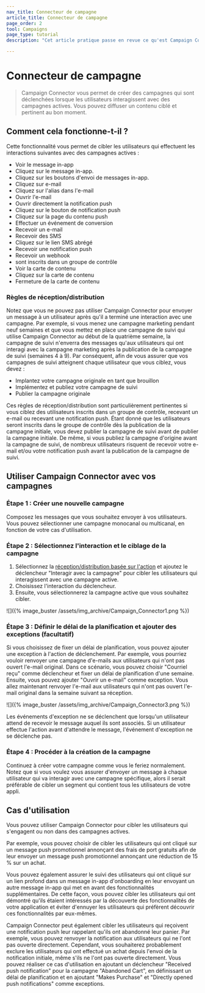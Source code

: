 ```yaml
---
nav_title: Connecteur de campagne
article_title: Connecteur de campagne
page_order: 2
tool: Campaigns
page_type: tutorial
description: "Cet article pratique passe en revue ce qu'est Campaign Connector et comment l'utiliser pour diffuser un contenu ciblé et pertinent au bon moment."

---
```

# Connecteur de campagne

> Campaign Connector vous permet de créer des campagnes qui sont déclenchées lorsque les utilisateurs interagissent avec des campagnes actives. Vous pouvez diffuser un contenu ciblé et pertinent au bon moment.

## Comment cela fonctionne-t-il ?

Cette fonctionnalité vous permet de cibler les utilisateurs qui effectuent les interactions suivantes avec des campagnes actives :

- Voir le message in-app
- Cliquez sur le message in-app.
- Cliquez sur les boutons d'envoi de messages in-app.
- Cliquez sur e-mail
- Cliquez sur l'alias dans l'e-mail
- Ouvrir l'e-mail
- Ouvrir directement la notification push
- Cliquez sur le bouton de notification push
- Cliquez sur la page du contenu push
- Effectuer un événement de conversion
- Recevoir un e-mail
- Recevoir des SMS
- Cliquez sur le lien SMS abrégé
- Recevoir une notification push
- Recevoir un webhook
- sont inscrits dans un groupe de contrôle
- Voir la carte de contenu
- Cliquez sur la carte de contenu
- Fermeture de la carte de contenu

### Règles de réception/distribution

Notez que vous ne pouvez pas utiliser Campaign Connector pour envoyer un message à un utilisateur après qu'il a terminé une interaction avec une campagne. Par exemple, si vous menez une campagne marketing pendant neuf semaines et que vous mettez en place une campagne de suivi qui utilise Campaign Connector au début de la quatrième semaine, la campagne de suivi n'enverra des messages qu'aux utilisateurs qui ont interagi avec la campagne marketing après la publication de la campagne de suivi (semaines 4 à 9). Par conséquent, afin de vous assurer que vos campagnes de suivi atteignent chaque utilisateur que vous ciblez, vous devez :

- Implantez votre campagne originale en tant que brouillon
- Implémentez et publiez votre campagne de suivi
- Publier la campagne originale

Ces règles de réception/distribution sont particulièrement pertinentes si vous ciblez des utilisateurs inscrits dans un groupe de contrôle, recevant un e-mail ou recevant une notification push. Étant donné que les utilisateurs seront inscrits dans le groupe de contrôle dès la publication de la campagne initiale, vous devez publier la campagne de suivi avant de publier la campagne initiale. De même, si vous publiez la campagne d'origine avant la campagne de suivi, de nombreux utilisateurs risquent de recevoir votre e-mail et/ou votre notification push avant la publication de la campagne de suivi.

## Utiliser Campaign Connector avec vos campagnes

### Étape 1 : Créer une nouvelle campagne

Composez les messages que vous souhaitez envoyer à vos utilisateurs. Vous pouvez sélectionner une campagne monocanal ou multicanal, en fonction de votre cas d'utilisation.

### Étape 2 : Sélectionnez l'interaction et le ciblage de la campagne

1. Sélectionnez la [réception/distribution basée sur l'action]({{site.baseurl}}/user_guide/engagement_tools/campaigns/building_campaigns/delivery_types/triggered_delivery/) et ajoutez le déclencheur "Interagir avec la campagne" pour cibler les utilisateurs qui interagissent avec une campagne active. 
2. Choisissez l'interaction du déclencheur. 
3. Ensuite, vous sélectionnerez la campagne active que vous souhaitez cibler.

\![]({% image_buster /assets/img_archive/Campaign_Connector1.png %})

### Étape 3 : Définir le délai de la planification et ajouter des exceptions (facultatif)

Si vous choisissez de fixer un délai de planification, vous pouvez ajouter une exception à l'action de déclenchement. Par exemple, vous pourriez vouloir renvoyer une campagne d'e-mails aux utilisateurs qui n'ont pas ouvert l'e-mail original.  Dans ce scénario, vous pouvez choisir "Courriel reçu" comme déclencheur et fixer un délai de planification d'une semaine. Ensuite, vous pouvez ajouter "Ouvrir un e-mail" comme exception. Vous allez maintenant renvoyer l'e-mail aux utilisateurs qui n'ont pas ouvert l'e-mail original dans la semaine suivant sa réception.

\![]({% image_buster /assets/img_archive/Campaign_Connector3.png %})

Les événements d'exception ne se déclenchent que lorsqu'un utilisateur attend de recevoir le message auquel ils sont associés. Si un utilisateur effectue l'action avant d'attendre le message, l'événement d'exception ne se déclenche pas.

### Étape 4 : Procéder à la création de la campagne

Continuez à créer votre campagne comme vous le feriez normalement. Notez que si vous voulez vous assurer d'envoyer un message à chaque utilisateur qui va interagir avec une campagne spécifique, alors il serait préférable de cibler un segment qui contient tous les utilisateurs de votre appli.

## Cas d'utilisation

Vous pouvez utiliser Campaign Connector pour cibler les utilisateurs qui s'engagent ou non dans des campagnes actives.

Par exemple, vous pouvez choisir de cibler les utilisateurs qui ont cliqué sur un message push promotionnel annonçant des frais de port gratuits afin de leur envoyer un message push promotionnel annonçant une réduction de 15 % sur un achat.

Vous pouvez également assurer le suivi des utilisateurs qui ont cliqué sur un lien profond dans un message in-app d'onboarding en leur envoyant un autre message in-app qui met en avant des fonctionnalités supplémentaires.  De cette façon, vous pouvez cibler les utilisateurs qui ont démontré qu'ils étaient intéressés par la découverte des fonctionnalités de votre application et éviter d'ennuyer les utilisateurs qui préfèrent découvrir ces fonctionnalités par eux-mêmes.

Campaign Connector peut également cibler les utilisateurs qui reçoivent une notification push leur rappelant qu'ils ont abandonné leur panier. Par exemple, vous pouvez renvoyer la notification aux utilisateurs qui ne l'ont pas ouverte directement. Cependant, vous souhaiterez probablement exclure les utilisateurs qui ont effectué un achat depuis l'envoi de la notification initiale, même s'ils ne l'ont pas ouverte directement. Vous pouvez réaliser ce cas d'utilisation en ajoutant un déclencheur "Received push notification" pour la campagne "Abandoned Cart", en définissant un délai de planification et en ajoutant "Makes Purchase" et "Directly opened push notifications" comme exceptions.

